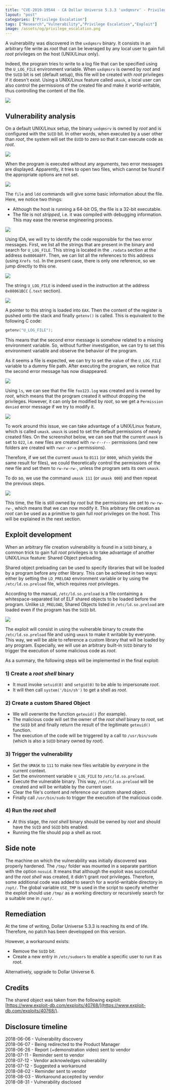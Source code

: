 ```yaml
---
title: "CVE-2019-19544 - CA Dollar Universe 5.3.3 'uxdqmsrv' - Privilege Escalation via a Vulnerable SUID Binary"
layout: "post"
categories: ["Privilege Escalation"]
tags: ["Research","Vulnerability","Privilege Escalation","Exploit"]
image: /assets/og/privilege_escalation.png
---
```


A vulnerability was discovered in the `uxdqmsrv` binary. It consists in an arbitrary file write as _root_ that can be leveraged by any local user to gain full _root_ privileges on the host (UNIX/Linux only).

Indeed, the program tries to write to a log file that can be specified using the `U_LOG_FILE` environment variable. When `uxdqmsrv` is owned by _root_ and the `SUID` bit is set (default setup), this file will be created with _root_ privileges if it doesn't exist. Using a UNIX/Linux feature called `umask`, a local user can also control the permissions of the created file and make it world-writable, thus controlling the content of the file.


![](/assets/posts/2018-09-03-ca-dollaru-uxdqmsrv-privesc/ca-dollaru-uxdqmsrv-privesc.gif)

## Vulnerability analysis

On a default UNIX/Linux setup, the binary `uxdqmsrv` is owned by _root_ and is configured with the `SUID` bit. In other words, when executed by a user other than _root_, the system will set the `EUID` to zero so that it can execute code as _root_.

![](/assets/posts/2018-09-03-ca-dollaru-uxdqmsrv-privesc/01_file-permissions.png)

When the program is executed without any arguments, two error messages are displayed. Apparently, it tries to open two files, which cannot be found if the appropriate options are not set.

![](/assets/posts/2018-09-03-ca-dollaru-uxdqmsrv-privesc/02_error-missing-file.png)

The `file` and `ldd` commands will give some basic information about the file. Here, we notice two things:
- Although the host is running a 64-bit OS, the file is a 32-bit executable.
- The file is not _stripped_, i.e. it was compiled with debugging information. This may ease the reverse engineering process.

![](/assets/posts/2018-09-03-ca-dollaru-uxdqmsrv-privesc/03_file-info.png)

Using IDA, we will try to identify the code responsible for the two error messages.
First, we list all the strings that are present in the binary and search for `U_LOG_FILE`. This string is located in the `.rodata` section at the address `0x0806A8FF`. Then, we can list all the references to this address (using `Xrefs to`). In the present case, there is only one reference, so we jump directly to this one.

![](/assets/posts/2018-09-03-ca-dollaru-uxdqmsrv-privesc/04_ida-string-ref.png)

The string `U_LOG_FILE` is indeed used in the instruction at the address `0x08061BCC` (`.text` section).

![](/assets/posts/2018-09-03-ca-dollaru-uxdqmsrv-privesc/05_ida-getenv-call.png)

A pointer to this string is loaded into `EAX`. Then the content of the register is pushed onto the stack and finally `getenv()` is called. This is equivalent to the following C code:

```c
getenv("U_LOG_FILE");
```

This means that the second error message is somehow related to a missing environment variable. So, without further investigation, we can try to set this environment variable and observe the behavior of the program.

As it seems a file is expected, we can try to set the value of the `U_LOG_FILE` variable to a dummy file path. After executing the program, we notice that the second error message has now disappeared.

![](/assets/posts/2018-09-03-ca-dollaru-uxdqmsrv-privesc/06_env-var-and-run.png)

Using `ls`, we can see that the file `foo123.log` was created and is owned by _root_, which means that the program created it without dropping the privileges. However, it can only be modified by _root_, so we get a `Permission denied` error message if we try to modify it.

![](/assets/posts/2018-09-03-ca-dollaru-uxdqmsrv-privesc/07_permission-denied.png)

To work around this issue, we can take advantage of a UNIX/Linux feature, which is called `umask`. `umask` is used to set the default permissions of newly created files. On the screenshot below, we can see that the current `umask` is set to `022`, i.e. new files are created with `rw-r--r--` permissions (and new folders are created with `rwxr-xr-x` permissions).

Therefore, if we set the current `umask` to `0111` (or `0000`, which yields the same result for files), we could theoretically control the permissions of the new file and set them to `rw-rw-rw-`, unless the program sets its own `umask`.

To do so, we use the command `umask 111` (or `umask 000`) and then repeat the previous steps.

![](/assets/posts/2018-09-03-ca-dollaru-uxdqmsrv-privesc/08_using-umask.png)

This time, the file is still owned by _root_ but the permissions are set to `rw-rw-rw-`, which means that we can now modify it.
This arbitrary file creation as _root_ can be used as a primitive to gain full _root_ privileges on the host. This will be explained in the next section.

## Exploit development

When an arbitrary file creation vulnerability is found in a `SUID` binary, a common trick to gain full _root_ privileges is to take advantage of another UNIX/Linux feature: Shared Object preloading.

Shared object preloading can be used to specify libraries that will be loaded by a program before any other library. This can be achieved in two ways: either by setting the `LD_PRELOAD` environment variable or by using the `/etc/ld.so.preload` file, which requires _root_ privileges.

According to the manual, `/etc/ld.so.preload` is a file containing a whitespace-separated list of ELF shared objects to be loaded before the program. Unlike `LD_PRELOAD`, Shared Objects listed in `/etc/ld.so.preload` are loaded even if the program has the `SUID` bit.

![](/assets/posts/2018-09-03-ca-dollaru-uxdqmsrv-privesc/09_man-ld-so-preload.png)

The exploit will consist in using the vulnerable binary to create the `/etc/ld.so.preload` file and using `umask` to make it writable by everyone. This way, we will be able to reference a custom library that will be loaded by any program. Especially, we will use an arbitrary built-in `SUID` binary to trigger the execution of some malicious code as _root_.

As a summary, the following steps will be implemented in the final exploit:

### 1) Create a _root shell_ binary

- It must invoke `setuid(0)` and `setgid(0)` to be able to impersonate _root_.
- It will then call `system('/bin/sh')` to get a shell as _root_.

### 2) Create a custom Shared Object

- We will overwrite the function `geteuid()` (for example).
- The malicious code will set the owner of the _root shell_ binary to _root_, set the `SUID` bit and finally return the result of the legitimate `geteuid()` function.
- The execution of the code will be triggered by a call to `/usr/bin/sudo` (which is also a `SUID` binary owned by _root_).

### 3) Trigger the vulnerability

- Set the `UMASK` to `111` to make new files writable by _everyone_ in the current context.
- Set the environment variable `U_LOG_FILE` to `/etc/ld.so.preload`.
- Execute the vulnerable binary. This way, `/etc/ld.so.preload` will be created and will be writable by the current user.
- Clear the file's content and reference our custom shared object.
- Finally call `/usr/bin/sudo` to trigger the execution of the malicious code.

### 4) Run the _root shell_

- At this stage, the _root shell_ binary should be owned by _root_ and should have the `SUID` and `SGID` bits enabled.
- Running the file should pop a shell as _root_.

## Side note

The machine on which the vulnerability was initially discovered was properly hardened. The `/tmp/` folder was mounted in a separate partition with the option `nosuid`. It means that although the exploit was successful and the _root shell_ was created, it didn't grant _root_ privileges. Therefore, some additional code was added to search for a world-writable directory in `/opt/`. The global variable `USE_TMP` is used in the script to specify whether the exploit should use `/tmp/` as a working directory or recursively search for a suitable one in `/opt/`.

## Remediation

At the time of writing, Dollar Universe 5.3.3 is reaching its end of life. Therefore, no patch has been developped on this version.

However, a workaround exists:
- Remove the `SUID` bit. 
- Create a new entry in `/etc/sudoers` to enable a specific user to run it as _root_. 

Alternatively, upgrade to Dollar Universe 6. 

## Credits

The shared object was taken from the following exploit: [https://www.exploit-db.com/exploits/40768/](https://www.exploit-db.com/exploits/40768/).

## Disclosure timeline

2018-06-06 - Vulnerability discovery  
2018-06-07 - Being redirected to the Product Manager  
2018-06-26 - Report (+demonstration video) sent to vendor  
2018-07-11 - Reminder sent to vendor  
2018-07-12 - Vendor acknowledges vulnerability  
2018-07-12 - Suggested a workaround  
2018-08-02 - Reminder sent to vendor  
2018-08-03 - Workaround accepted by vendor  
2018-08-31 - Vulnerability disclosed  

